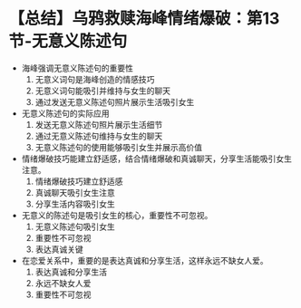 # 【总结】乌鸦救赎海峰情绪爆破：第13节-无意义陈述句

-   海峰强调无意义陈述句的重要性
    1.  无意义词句是海峰创造的情感技巧
    2.  无意义词句能吸引并维持与女生的聊天
    3.  通过发送无意义陈述句照片展示生活吸引女生
-   无意义陈述句的实际应用
    1.  发送无意义陈述句照片展示生活细节
    2.  通过无意义陈述句维持与女生的聊天
    3.  无意义陈述句的使用能够吸引女生并展示高价值
-   情绪爆破技巧能建立舒适感，结合情绪爆破和真诚聊天，分享生活能吸引女生注意。
    1.  情绪爆破技巧建立舒适感
    2.  真诚聊天吸引女生注意
    3.  分享生活内容吸引女生
-   无意义的陈述句是吸引女生的核心，重要性不可忽视。
    1.  无意义陈述句吸引女生
    2.  重要性不可忽视
    3.  表达真诚关键
-   在恋爱关系中，重要的是表达真诚和分享生活，这样永远不缺女人爱。
    1.  表达真诚和分享生活
    2.  永远不缺女人爱
    3.  重要性不可忽视